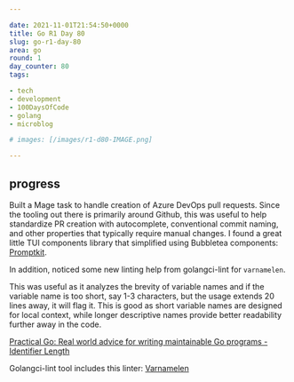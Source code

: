 ```yaml
---

date: 2021-11-01T21:54:50+0000
title: Go R1 Day 80
slug: go-r1-day-80
area: go
round: 1
day_counter: 80
tags:

- tech
- development
- 100DaysOfCode
- golang
- microblog

# images: [/images/r1-d80-IMAGE.png]

---
```


## progress

Built a Mage task to handle creation of Azure DevOps pull requests.
Since the tooling out there is primarily around Github, this was useful to help standardize PR creation with autocomplete, conventional commit naming, and other properties that typically require manual changes.
I found a great little TUI components library that simplified using Bubbletea components: [Promptkit](https://github.com/erikgeiser/promptkit).

In addition, noticed some new linting help from golangci-lint for `varnamelen`.

This was useful as it analyzes the brevity of variable names and if the variable name is too short, say 1-3 characters, but the usage extends 20 lines away, it will flag it.
This is good as short variable names are designed for local context, while longer descriptive names provide better readability further away in the code.

[Practical Go: Real world advice for writing maintainable Go programs - Identifier Length](https://dave.cheney.net/practical-go/presentations/qcon-china.html#_identifier_length)

Golangci-lint tool includes this linter: [Varnamelen](https://github.com/blizzy78/varnamelen)
